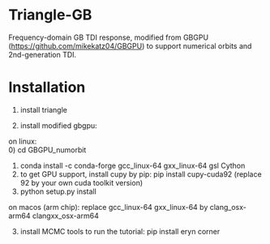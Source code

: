 # Triangle-GB
Frequency-domain GB TDI response, modified from GBGPU (https://github.com/mikekatz04/GBGPU) to support numerical orbits and 2nd-generation TDI.

# Installation 
1. install triangle 

2. install modified gbgpu:

on linux:   
0) cd GBGPU_numorbit
1) conda install -c conda-forge gcc_linux-64 gxx_linux-64 gsl Cython 
2) to get GPU support, install cupy by pip: pip install cupy-cuda92 (replace 92 by your own cuda toolkit version)
3) python setup.py install

on macos (arm chip):
replace gcc_linux-64 gxx_linux-64 by clang_osx-arm64 clangxx_osx-arm64 

3. install MCMC tools to run the tutorial: 
pip install eryn corner 

